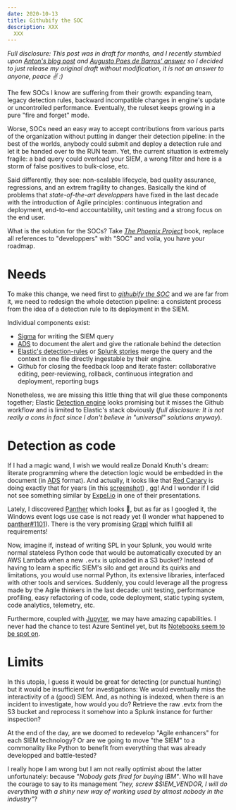 ```yaml
---
date: 2020-10-13
title: Githubify the SOC
description: XXX
  XXX
---
```


*Full disclosure: This post was in draft for months, and I recently stumbled upon [Anton's blog post](https://medium.com/anton-on-security/can-we-have-detection-as-code-96f869cfdc79) and [Augusto Paes de Barros' answer](http://blog.securitybalance.com/2020/09/ddlc-detection-development-life-cycle.html) so I decided to just release my original draft without modification, it is not an answer to anyone, peace ✌️ :)*


The few SOCs I know are suffering from their growth: expanding team, legacy detection rules, backward incompatible changes in engine's update or uncontrolled performance. Eventually, the ruleset keeps growing in a pure "fire and forget" mode. 

Worse, SOCs need an easy way to accept contributions from various parts of the organization without putting in danger their detection pipeline: in the best of the worlds, anybody could submit and deploy a detection rule and let it be handed over to the RUN team. Yet, the current situation is extremely fragile: a bad query could overload your SIEM, a wrong filter and here is a storm of false positives to bulk-close, etc.

Said differently, they see: non-scalable lifecycle, bad quality assurance, regressions, and an extrem fragility to changes. Basically the kind of problems that *state-of-the-art developpers* have fixed in the last decade with the introduction of Agile principles: continuous integration and deployment, end-to-end accountability, unit testing and a strong focus on the end user.

What is the solution for the SOCs? Take [*The Phoenix Project*](https://www.amazon.com/Phoenix-Project-DevOps-Helping-Business/dp/0988262592)  book, replace all references to "developpers" with "SOC" and voila, you have your roadmap. 

# Needs

To make this change, we need first to [*githubify the SOC*](https://medium.com/@johnlatwc/the-githubification-of-infosec-afbdbfaad1d1) and we are far from it, we need to redesign the whole detection pipeline: a consistent process from the idea of a detection rule to its deployment in the SIEM.

Individual components exist:
- [Sigma](https://github.com/Neo23x0/sigma) for writing the SIEM query
- [ADS](https://medium.com/palantir/alerting-and-detection-strategy-framework-52dc33722df2) to document the alert and give the rationale behind the detection
- [Elastic's detection-rules](https://github.com/elastic/detection-rules) or  [Splunk stories](https://github.com/splunk/security-content/blob/develop/stories/credential_dumping.yml) merge the query and the context in one file directly ingestable by their engine.
- Github for closing the feedback loop and iterate faster: collaborative editing, peer-reviewing, rollback, continuous integration and deployment, reporting bugs

Nonetheless, we are missing this little thing that will glue these components together; Elastic [Detection engine](https://www.elastic.co/blog/elastic-siem-detections) looks promising but it misses the Github workflow and is limited to Elastic's stack obviously (*full disclosure: It is not really a cons in fact since I don't believe in "universal" solutions anyway*).

# Detection as code

If I had a magic wand, I wish we would realize Donald Knuth's dream: literate programming where the detection logic would be embedded in the document (in [ADS](https://medium.com/palantir/alerting-and-detection-strategy-framework-52dc33722df2) format). And actually, it looks like that [Red Canary](https://redcanary.com/blog/breathing-life-detection-capability/) is doing exactly that for years (in this [screenshot](https://redcanary.com/wp-content/uploads/image2-18.png)) , gg! And I wonder if I did not see something similar by [Expel.io](https://www.expel.io) in one of their presentations.

Lately, I discovered [Panther](https://github.com/panther-labs/panther) which looks 🤩, but as far as I googled it, the Windows event logs use case is not ready yet (I wonder what happened to [panther#1101](https://github.com/panther-labs/panther/issues/1101)). There is the very promising [Grapl](https://github.com/grapl-security/grapl) which fullfill all requirements!

Now, imagine if, instead of writing SPL in your Splunk, you would write normal stateless Python code that would be automatically executed by an AWS Lambda when a new `.evtx` is uploaded in a S3 bucket? Instead of having to learn a specific SIEM's silo and get around its quirks and limitations, you would use normal Python, its extensive libraries, interfaced with other tools and services. Suddenly, you could leverage all the progress made by the Agile thinkers in the last decade: unit testing, performance profiling, easy refactoring of code, code deployment, static typing system, code analytics, telemetry, etc.

Furthermore, coupled with [Jupyter](https://jupyter.org), we may have amazing capabilities. I never had the chance to test Azure Sentinel yet, but its [Notebooks seem to be spot on](https://docs.microsoft.com/en-us/azure/sentinel/notebooks).

# Limits

In this utopia, I guess it would be great for detecting (or punctual hunting) but it would be insufficient for investigations: We would eventually miss the interactivity of a (good) SIEM. And, as nothing is indexed, when there is an incident to investigate, how would you do? Retrieve the raw .evtx from the S3 bucket and reprocess it somehow into a Splunk instance for further inspection?

At the end of the day, are we doomed to redevelop "Agile enhancers" for each SIEM technology? Or are we going to move "the SIEM" to a commonality like Python to benefit from everything that was already developped and battle-tested?

I really hope I am wrong but I am not really optimist about the latter unfortunately: because *"Nobody gets fired for buying IBM"*. Who will have the courage to say to its management *"hey, screw $SIEM_VENDOR, I will do everything with a shiny new way of working used by almost nobody in the industry"*?
